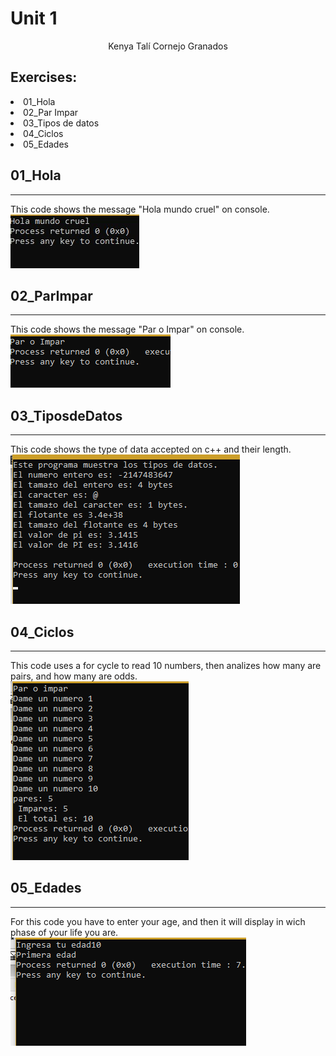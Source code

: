 # Unit 1  
<center>Kenya Talí Cornejo Granados</center>   
<h2>Exercises:  </h2>
<e1>
<li>01_Hola</li>
<li>02_Par Impar</li> 
<li>03_Tipos de datos</li>
<li>04_Ciclos</li>
<li>05_Edades</li> 
</e>
  
<h2>01_Hola </h2>

___    
This code shows the message "Hola mundo cruel" on console.  
![Hola](U1/../Images/01_Hola.jpg)   

<h2>02_ParImpar </h2>

___    
This code shows the message "Par o Impar" on console.  
![Par o impar](U1/../Images/02_ParImpar.png) 

<h2>03_TiposdeDatos </h2>

___    
This code shows the type of data accepted on c++ and their length.  
![Tipos de datos](U1/../Images/03_TiposdeDatos.png)   
<h2>04_Ciclos </h2>

___    
This code uses a for cycle to read 10 numbers, then analizes how many are pairs, and how many are odds.    
![Ciclos](U1/../Images/04_Ciclos.png) 

<h2>05_Edades </h2>

___    
For this code you have to enter your age, and then it will display in wich  phase of your life you are.  
![Edades](U1/../Images/05_Edades.png) 